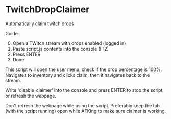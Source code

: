 # TwitchDropClaimer
Automatically claim twitch drops


Guide:

0. Open a TWitch stream with drops enabled (logged in)
1. Paste script.js contents into the console (F12)
2. Press ENTER
3. Done

This script will open the user menu, check if the drop percentage is 100%.
Navigates to inventory and clicks claim, then it navigates back to the stream.

Write 'disable_claimer' into the console and press ENTER to stop the script, or refresh the webpage.

Don't refresh the webpage while using the script.
Preferably keep the tab (with the script running) open while AFKing to make sure claimer is working.